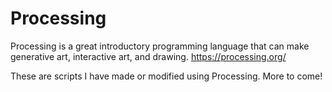 # Processing
Processing is a great introductory programming language that can make generative art, interactive art, and drawing.  https://processing.org/

These are scripts I have made or modified using Processing.  More to come!

